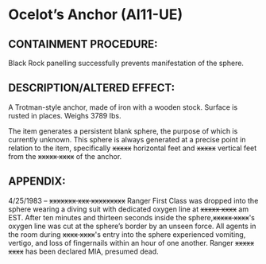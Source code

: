 # Ocelot’s Anchor (AI11-UE)

## CONTAINMENT PROCEDURE:

Black Rock panelling successfully prevents manifestation of the sphere.

## DESCRIPTION/ALTERED EFFECT:

A Trotman-style anchor, made of iron with a wooden stock. Surface is rusted in places. Weighs 3789 Ibs.

The item generates a persistent blank sphere, the purpose of which is currently unknown. This sphere is always generated at a precise point in relation to the item, specifically ~~xxxxx~~ horizontal feet and ~~xxxxx~~ vertical feet from the ~~xxxxx xxxx~~ of the anchor.

## APPENDIX:

4/25/1983 – ~~xxxxxxx xxx xxxxxxxxx~~ Ranger First Class was dropped into the sphere wearing a diving suit with dedicated oxygen line at ~~xxxxx xxxx~~ am EST. After ten minutes and thirteen seconds inside the sphere,~~xxxxx xxxx~~'s oxygen line was cut at the sphere’s border by an unseen force. All agents in the room during ~~xxxx xxxx~~'s entry into the sphere experienced vomiting, vertigo, and loss of fingernails within an hour of one another. Ranger ~~xxxxx xxxx~~ has been declared MIA, presumed dead.
